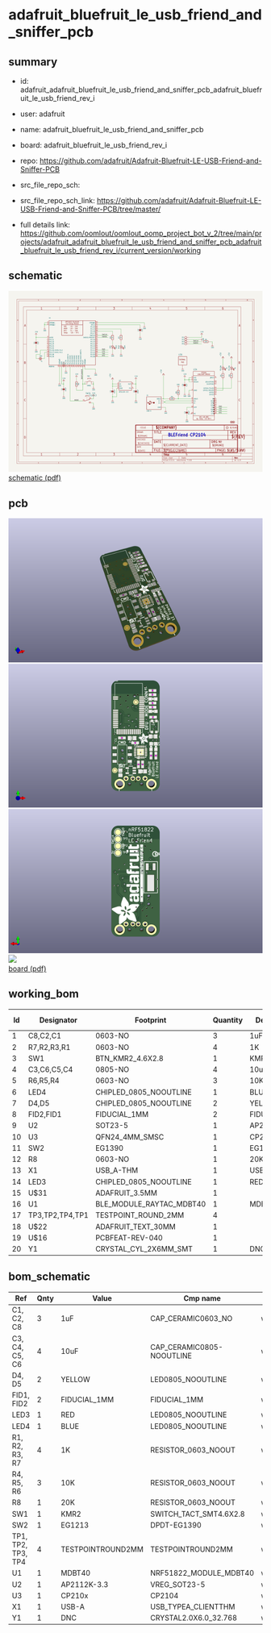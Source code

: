 # adafruit_bluefruit_le_usb_friend_and_sniffer_pcb
 
## summary 
* id: adafruit_adafruit_bluefruit_le_usb_friend_and_sniffer_pcb_adafruit_bluefruit_le_usb_friend_rev_i
* user: adafruit
* name: adafruit_bluefruit_le_usb_friend_and_sniffer_pcb
* board: adafruit_bluefruit_le_usb_friend_rev_i
* repo: https://github.com/adafruit/Adafruit-Bluefruit-LE-USB-Friend-and-Sniffer-PCB



* src_file_repo_sch: 
* src_file_repo_sch_link: https://github.com/adafruit/Adafruit-Bluefruit-LE-USB-Friend-and-Sniffer-PCB/tree/master/
* full details link: https://github.com/oomlout/oomlout_oomp_project_bot_v_2/tree/main/projects/adafruit_adafruit_bluefruit_le_usb_friend_and_sniffer_pcb_adafruit_bluefruit_le_usb_friend_rev_i/current_version/working  

## schematic  
![](working_schematic_600.png)  
[schematic (pdf)](working_schematic.pdf)  

## pcb  
![](working_3d_600.png) 
![](working_3d_front_600.png)  
![](working_3d_back_600.png)  
![](working_600.png)  
[board (pdf)](working.pdf)  

## working_bom
| Id | Designator | Footprint | Quantity | Designation | Supplier and ref |  | None | 
| --- | --- | --- | --- | --- | --- | --- | --- | 
| 1 | C8,C2,C1 | 0603-NO | 3 | 1uF |  |  | [''] | 
| 2 | R7,R2,R3,R1 | 0603-NO | 4 | 1K |  |  | [''] | 
| 3 | SW1 | BTN_KMR2_4.6X2.8 | 1 | KMR2 |  |  | [''] | 
| 4 | C3,C6,C5,C4 | 0805-NO | 4 | 10uF |  |  | [''] | 
| 5 | R6,R5,R4 | 0603-NO | 3 | 10K |  |  | [''] | 
| 6 | LED4 | CHIPLED_0805_NOOUTLINE | 1 | BLUE |  |  | [''] | 
| 7 | D4,D5 | CHIPLED_0805_NOOUTLINE | 2 | YELLOW |  |  | [''] | 
| 8 | FID2,FID1 | FIDUCIAL_1MM | 2 | FIDUCIAL_1MM |  |  | [''] | 
| 9 | U2 | SOT23-5 | 1 | AP2112K-3.3 |  |  | [''] | 
| 10 | U3 | QFN24_4MM_SMSC | 1 | CP210x |  |  | [''] | 
| 11 | SW2 | EG1390 | 1 | EG1213 |  |  | [''] | 
| 12 | R8 | 0603-NO | 1 | 20K |  |  | [''] | 
| 13 | X1 | USB_A-THM | 1 | USB-A |  |  | [''] | 
| 14 | LED3 | CHIPLED_0805_NOOUTLINE | 1 | RED |  |  | [''] | 
| 15 | U$31 | ADAFRUIT_3.5MM | 1 |  |  |  | [''] | 
| 16 | U1 | BLE_MODULE_RAYTAC_MDBT40 | 1 | MDBT40 |  |  | [''] | 
| 17 | TP3,TP2,TP4,TP1 | TESTPOINT_ROUND_2MM | 4 |  |  |  | [''] | 
| 18 | U$22 | ADAFRUIT_TEXT_30MM | 1 |  |  |  | [''] | 
| 19 | U$16 | PCBFEAT-REV-040 | 1 |  |  |  | [''] | 
| 20 | Y1 | CRYSTAL_CYL_2X6MM_SMT | 1 | DNC |  |  | [''] | 


## bom_schematic
| Ref | Qnty | Value | Cmp name | Footprint | Description | Vendor | DNP | 
| --- | --- | --- | --- | --- | --- | --- | --- | 
| C1, C2, C8 | 3 | 1uF | CAP_CERAMIC0603_NO | working:0603-NO |  |  |  | 
| C3, C4, C5, C6 | 4 | 10uF | CAP_CERAMIC0805-NOOUTLINE | working:0805-NO |  |  |  | 
| D4, D5 | 2 | YELLOW | LED0805_NOOUTLINE | working:CHIPLED_0805_NOOUTLINE |  |  |  | 
| FID1, FID2 | 2 | FIDUCIAL_1MM | FIDUCIAL_1MM | working:FIDUCIAL_1MM |  |  |  | 
| LED3 | 1 | RED | LED0805_NOOUTLINE | working:CHIPLED_0805_NOOUTLINE |  |  |  | 
| LED4 | 1 | BLUE | LED0805_NOOUTLINE | working:CHIPLED_0805_NOOUTLINE |  |  |  | 
| R1, R2, R3, R7 | 4 | 1K | RESISTOR_0603_NOOUT | working:0603-NO |  |  |  | 
| R4, R5, R6 | 3 | 10K | RESISTOR_0603_NOOUT | working:0603-NO |  |  |  | 
| R8 | 1 | 20K | RESISTOR_0603_NOOUT | working:0603-NO |  |  |  | 
| SW1 | 1 | KMR2 | SWITCH_TACT_SMT4.6X2.8 | working:BTN_KMR2_4.6X2.8 |  |  |  | 
| SW2 | 1 | EG1213 | DPDT-EG1390 | working:EG1390 |  |  |  | 
| TP1, TP2, TP3, TP4 | 4 | TESTPOINTROUND2MM | TESTPOINTROUND2MM | working:TESTPOINT_ROUND_2MM |  |  |  | 
| U1 | 1 | MDBT40 | NRF51822_MODULE_MDBT40 | working:BLE_MODULE_RAYTAC_MDBT40 |  |  |  | 
| U2 | 1 | AP2112K-3.3 | VREG_SOT23-5 | working:SOT23-5 |  |  |  | 
| U3 | 1 | CP210x | CP2104 | working:QFN24_4MM_SMSC |  |  |  | 
| X1 | 1 | USB-A | USB_TYPEA_CLIENTTHM | working:USB_A-THM |  |  |  | 
| Y1 | 1 | DNC | CRYSTAL2.0X6.0_32.768 | working:CRYSTAL_CYL_2X6MM_SMT |  |  |  | 



